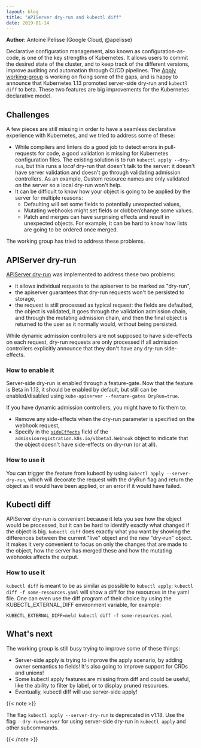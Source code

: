 ```yaml
---
layout: blog
title: "APIServer dry-run and kubectl diff"
date: 2019-01-14
---
```


**Author**: Antoine Pelisse (Google Cloud, @apelisse)

Declarative configuration management, also known as configuration-as-code, is
one of the key strengths of Kubernetes. It allows users to commit the desired
state of the cluster, and to keep track of the different versions, improve
auditing and automation through CI/CD pipelines. The
[Apply working-group](https://groups.google.com/forum/#!forum/kubernetes-wg-apply)
is working on fixing some of the gaps, and is happy to announce that Kubernetes
1.13 promoted server-side dry-run and `kubectl diff` to beta. These two features
are big improvements for the Kubernetes declarative model.

## Challenges

A few pieces are still missing in order to have a seamless declarative
experience with Kubernetes, and we tried to address some of these:

- While compilers and linters do a good job to detect errors in pull-requests
  for code, a good validation is missing for Kubernetes configuration files. The
  existing solution is to run `kubectl apply --dry-run`, but this runs a _local_
  dry-run that doesn't talk to the server: it doesn't have server validation and
  doesn't go through validating admission controllers. As an example, Custom
  resource names are only validated on the server so a local dry-run won't help.
- It can be difficult to know how your object is going to be applied by the
  server for multiple reasons:
  - Defaulting will set some fields to potentially unexpected values,
  - Mutating webhooks might set fields or clobber/change some values.
  - Patch and merges can have surprising effects and result in unexpected
    objects. For example, it can be hard to know how lists are going to be
    ordered once merged.

The working group has tried to address these problems.

## APIServer dry-run

[APIServer dry-run](/docs/reference/using-api/api-concepts/#dry-run) was
implemented to address these two problems:

- it allows individual requests to the apiserver to be marked as "dry-run",
- the apiserver guarantees that dry-run requests won't be persisted to storage,
- the request is still processed as typical request: the fields are defaulted,
  the object is validated, it goes through the validation admission chain, and
  through the mutating admission chain, and then the final object is returned to
  the user as it normally would, without being persisted.

While dynamic admission controllers are not supposed to have side-effects on
each request, dry-run requests are only processed if all admission controllers
explicitly announce that they don't have any dry-run side-effects.

### How to enable it

Server-side dry-run is enabled through a feature-gate. Now that the feature is
Beta in 1.13, it should be enabled by default, but still can be enabled/disabled
using `kube-apiserver --feature-gates DryRun=true`.

If you have dynamic admission controllers, you might have to fix them to:

- Remove any side-effects when the dry-run parameter is specified on the webhook
  request,
- Specify in the
  [`sideEffects`](/docs/reference/generated/kubernetes-api/v1.13/#webhook-v1beta1-admissionregistration)
  field of the `admissionregistration.k8s.io/v1beta1.Webhook` object to indicate
  that the object doesn't have side-effects on dry-run (or at all).

### How to use it

You can trigger the feature from kubectl by using
`kubectl apply --server-dry-run`, which will decorate the request with the
dryRun flag and return the object as it would have been applied, or an error if
it would have failed.

## Kubectl diff

APIServer dry-run is convenient because it lets you see how the object would be
processed, but it can be hard to identify exactly what changed if the object is
big. `kubectl diff` does exactly what you want by showing the differences
between the current "live" object and the new "dry-run" object. It makes it very
convenient to focus on only the changes that are made to the object, how the
server has merged these and how the mutating webhooks affects the output.

### How to use it

`kubectl diff` is meant to be as similar as possible to `kubectl apply`:
`kubectl diff -f some-resources.yaml` will show a diff for the resources in the
yaml file. One can even use the diff program of their choice by using the
KUBECTL_EXTERNAL_DIFF environment variable, for example:

```
KUBECTL_EXTERNAL_DIFF=meld kubectl diff -f some-resources.yaml
```

## What's next

The working group is still busy trying to improve some of these things:

- Server-side apply is trying to improve the apply scenario, by adding owner
  semantics to fields! It's also going to improve support for CRDs and unions!
- Some kubectl apply features are missing from diff and could be useful, like
  the ability to filter by label, or to display pruned resources.
- Eventually, kubectl diff will use server-side apply!

{{< note >}}

The flag `kubectl apply --server-dry-run` is deprecated in v1.18. Use the flag
`--dry-run=server` for using server-side dry-run in `kubectl apply` and other
subcommands.

{{< /note >}}
